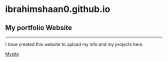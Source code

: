# ibrahimshaan0.github.io
## My portfolio Website
***

I have created this website to upload my info and my projects here.

[Mysite](https://ibrahimshaan0.github.io/index.html)
